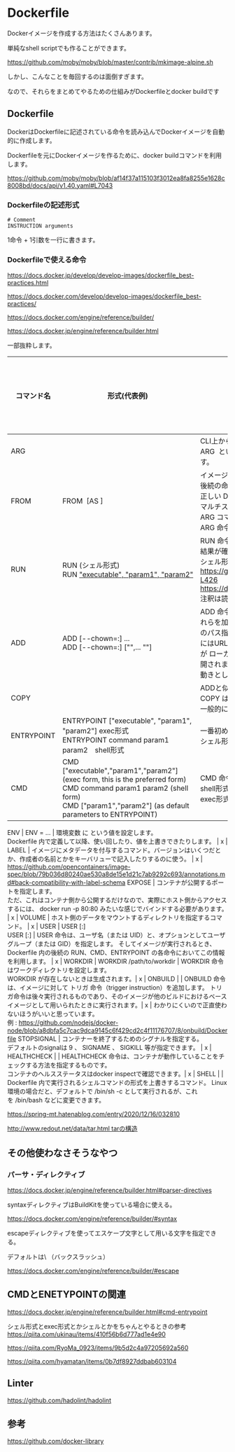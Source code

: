 # Dockerfile
Dockerイメージを作成する方法はたくさんあります。

単純なshell scriptでも作ることができます。

https://github.com/moby/moby/blob/master/contrib/mkimage-alpine.sh

しかし、こんなことを毎回するのは面倒すぎます。

なので、それらをまとめてやるための仕組みがDockerfileとdocker buildです

## Dockerfile
DockerはDockerfileに記述されている命令を読み込んでDockerイメージを自動的に作成します。

Dockerfileを元にDockerイメージを作るために、docker buildコマンドを利用します。

https://github.com/moby/moby/blob/af14f37a115103f3012ea8fa8255e1628c8008bd/docs/api/v1.40.yaml#L7043

### Dockerfileの記述形式

```
# Comment
INSTRUCTION arguments
```

1命令 + 1引数を一行に書きます。

### Dockerfileで使える命令
https://docs.docker.jp/develop/develop-images/dockerfile_best-practices.html

https://docs.docker.com/develop/develop-images/dockerfile_best-practices/

https://docs.docker.com/engine/reference/builder/

https://docs.docker.jp/engine/reference/builder.html

一部抜粋します。

コマンド名 |形式(代表例) | 詳細 | レイヤーの作成 | 参考
-|-|-|-|-
ARG | | CLI上から引数を代入するキーを指定します。<br>ARG <key> といった感じに書いておいて、 --build-arg <key>=<value> オプションで代入することで、 Dockerfile 内で値は使い回しすることができます。 | x |
FROM | FROM <image> [AS <name>] | イメージビルドのための処理ステージを初期化し、ベース・イメージ(Dockerfile 内で親イメージを持たないもの)を設定します。<br>後続の命令がこれに続きます。<br>正しい Dockerfile は FROM 命令から始める必要があります。<br>マルチステージビルドを行う場合は複数回記述することになります。<br>ARG コマンドは唯一 FROM の前に来ていいコマンドとなります。<br>ARG 命令によって宣言された変数すべてを参照できます。| o |	
RUN | RUN <command>(シェル形式) <br> RUN ["executable", "param1", "param2"](exec形式) | RUN 命令は、現在のイメージの最上位の最新レイヤーにおいて、あらゆるコマンドを実行し、処理結果を確定します。<br>結果が確定したイメージは、Dockerfileの次のステップにおいて利用されていきます。<br>シェル形式はデフォルトで Linux なら /bin/sh -c<br>https://github.com/moby/moby/blob/46cdcd206c56172b95ba5c77b827a722dab426c5/builder/dockerfile/internals.go#L419-L426<br>https://docs.docker.com/engine/reference/builder/#run<br>注釈は読んでおく| o | これは命令に対するargument( コマンド文字列 )がkeyでキャッシュされます。<br>なので、キャッシュを破棄する場合はRUNより前でキャッシュを破棄する命令を書くか、--no-cacheフラグを使う
ADD | ADD [--chown=<user>:<group>] <src>... <dest> <br> ADD [--chown=<user>:<group>] ["<src>",... "<dest>"] | ADD 命令は <src> に示されるファイル、ディレクトリ、リモートファイル URL をコピーして、イメージ内のファイルシステム上のパス <dest> にこれらを加えます。<br> <src> のパス指定は、ビルド コンテキスト内で有効なパスとします(../とか使えない)<br> <src>にはURLも指定できます。<br> <src> が ローカル にある tar アーカイブであって、認識できるフォーマット（gzip、bzip2、xz）である場合、1 つのディレクトリ配下に展開されます。 リモート URL の場合は展開 されません 。 ディレクトリのコピーあるいは展開の仕方は tar -x と同等<br> 動きとしては tar -x と同じ。| o |	キャッシュはsrcのファイル群のchecksum<br>個々のファイルについてチェックサムが計算されます(ファイルの最終更新時刻、最終アクセス時刻は考慮されない) キャッシュを探す際に、このチェックサムと既存イメージのチェックサムが比較されます。 <br>たとえばファイル内容やメタデータが変わっていれば、キャッシュは無効になります。
COPY | | ADDと似ていますが、URLの指定や、自動的な展開などはしないコマンドになります。<br>COPY は単に、基本的なコピー機能を使ってローカルファイルをコンテナにコピーするだけです。<br>一般的にはADDよりCOPYを優先して使ってください。(わかりやすさ) | o | ADDと同じ
ENTRYPOINT | ENTRYPOINT ["executable", "param1", "param2"] exec形式 <br> ENTRYPOINT command param1 param2　shell形式 | 一番初めに実行すべきコマンドのオプション定義です。<br>シェル形式ではCMD や docker run におけるコマンドライン引数は無視します。| x |CMD と ENTRYPOINT の関連について<br>https://docs.docker.jp/engine/reference/builder.html#cmd-entrypoint
CMD |	CMD ["executable","param1","param2"] (exec form, this is the preferred form) <br>CMD command param1 param2 (shell form) <br>CMD ["param1","param2"] (as default parameters to ENTRYPOINT) | CMD 命令の主目的は、コンテナの実行時のデフォルト処理を設定することです。<br>shell形式、exec形式で定義するとイメージが起動されたときに実行するコマンドの指定となります・<br>exec形式が推奨です。 | x | 
	
ENV | ENV <key>=<value> ... | 環境変数 <key> に <value> という値を設定します。<br>Dockerfile 内で定義して以降、使い回したり、値を上書きできたりします。 | x | 
LABEL | イメージにメタデータを付与するコマンド。バージョンはいくつだとか、作成者の名前とかをキーバリューで記入したりするのに使う。 | x | https://github.com/opencontainers/image-spec/blob/79b036d80240ae530a8de15e1d21c7ab9292c693/annotations.md#back-compatibility-with-label-schema
EXPOSE | コンテナが公開するポートを指定します。<br>ただ、これはコンテナ側から公開するだけなので、実際にホスト側からアクセスするには、 docker run -p 80:80 みたいな感じでバインドする必要があります。 | x |
VOLUME | ホスト側のデータをマウントするディレクトリを指定するコマンド。 | x | 
USER | USER <user>[:<group>] <br> USER <UID>[:<GID>] | USER 命令は、ユーザ名（または UID）と、オプションとしてユーザグループ（または GID）を指定します。 そしてイメージが実行されるとき、Dockerfile 内の後続の RUN、CMD、ENTRYPOINT の各命令においてこの情報を利用します。 | x | 
WORKDIR | WORKDIR /path/to/workdir | WORKDIR 命令はワークディレクトリを設定します。<br> WORKDIR が存在しないときは生成されます。| x |
ONBUILD | | ONBUILD 命令は、イメージに対して トリガ 命令（trigger instruction）を追加します。 トリガ命令は後々実行されるものであり、そのイメージが他のビルドにおけるベースイメージとして用いられたときに実行されます。| x | わかりにくいので正直使わないほうがいいと思っています。 <br>例 : https://github.com/nodejs/docker-node/blob/a8dbfa5c7cac9dca9145c6f429cd2c4f11176707/8/onbuild/Dockerfile
STOPSIGNAL | コンテナーを終了するためのシグナルを指定する。 <br>デフォルトのsignalは 9 、 SIGNAME 、 SIGKILL 等が指定できます。 | x | 
HEALTHCHECK | | HEALTHCHECK 命令は、コンテナが動作していることをチェックする方法を指定するものです。<br>コンテナのヘルスステータスはdocker inspectで確認できます。| x | 
SHELL | | Dockerfile 内で実行されるシェルコマンドの形式を上書きするコマンド。 Linux 環境の場合だと、デフォルトで /bin/sh -c として実行されるが、これを /bin/bash などに変更できます。		

https://spring-mt.hatenablog.com/entry/2020/12/16/032810

http://www.redout.net/data/tar.html tarの構造

## その他使わなさそうなやつ
### パーサ・ディレクティブ
https://docs.docker.jp/engine/reference/builder.html#parser-directives

syntaxディレクティブはBuildKitを使っている場合に使える。

https://docs.docker.com/engine/reference/builder/#syntax

escapeディレクティブを使ってエスケープ文字として用いる文字を指定できる。

デフォルトは\ （バックスラッシュ）

https://docs.docker.com/engine/reference/builder/#escape


## CMDとENETYPOINTの関連
https://docs.docker.jp/engine/reference/builder.html#cmd-entrypoint

シェル形式とexec形式とかシェルとかをちゃんとやるときの参考
https://qiita.com/ukinau/items/410f56b6d777ad1e4e90

https://qiita.com/RyoMa_0923/items/9b5d2c4a97205692a560

https://qiita.com/hyamatan/items/0b7df8927ddbab603104

## Linter
https://github.com/hadolint/hadolint

## 参考
https://github.com/docker-library

